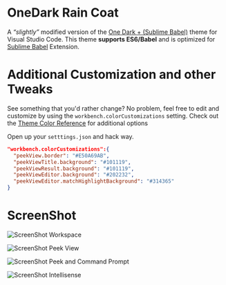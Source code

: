 # OneDark Rain Coat
A _“slightly”_ modified version of the [One Dark + (Sublime Babel)](https://marketplace.visualstudio.com/items?itemName=joshpeng.theme-onedark-sublime) theme for Visual Studio Code.
This theme **supports ES6/Babel** and is optimized for [Sublime Babel](https://marketplace.visualstudio.com/items?itemName=joshpeng.sublime-babel-vscode) Extension.

# Additional Customization and other Tweaks
See something that you'd rather change? No problem, feel free to edit and customize by using the `workbench.colorCustomizations` setting. Check out the [Theme Color Reference](https://code.visualstudio.com/docs/getstarted/theme-color-reference) for additional options

Open up your `setttings.json` and hack way.

```json
"workbench.colorCustomizations":{
  "peekView.border": "#E50A69AB",
  "peekViewTitle.background": "#101119",
  "peekViewResult.background": "#101119",
  "peekViewEditor.background": "#202232",
  "peekViewEditor.matchHighlightBackground": "#314365"
}
```

# ScreenShot
![ScreenShot Workspace](https://github.com/ginfuru/vscode-onedark-raincoat/blob/master/images/ScreenShotA.png)

![ScreenShot Peek View](https://github.com/ginfuru/vscode-onedark-raincoat/blob/master/images/ScreenShotB.png)

![ScreenShot Peek and Command Prompt](https://github.com/ginfuru/vscode-onedark-raincoat/blob/master/images/ScreenShotC.png)

![ScreenShot Intellisense](https://github.com/ginfuru/vscode-onedark-raincoat/blob/master/images/ScreenShotD.png)
